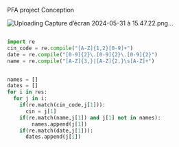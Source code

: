 PFA project
Conception

![Uploading Capture d’écran 2024-05-31 à 15.47.22.png…]()

```python

import re
cin_code = re.compile("[A-Z]{1,2}[0-9]+")
date = re.compile("[0-9]{2}\.[0-9]{2}\.[0-9]{2}")
name = re.compile("[A-Z]{3,}|[A-Z]{2,}\s[A-Z]+")


names = []
dates = []
for i in res:
  for j in i:
    if(re.match(cin_code,j[1])):
      cin = j[1]
    if(re.match(name,j[1]) and j[1] not in names):
        names.append(j[1])
    if(re.match(date,j[1])):
      dates.append(j[1])
```
